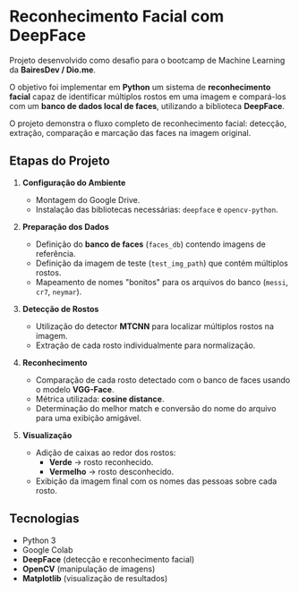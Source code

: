 # Reconhecimento Facial com DeepFace

Projeto desenvolvido como desafio para o bootcamp de Machine Learning da **BairesDev / Dio.me**.

O objetivo foi implementar em **Python** um sistema de **reconhecimento facial** capaz de identificar múltiplos rostos em uma imagem e compará-los com um **banco de dados local de faces**, utilizando a biblioteca **DeepFace**.

O projeto demonstra o fluxo completo de reconhecimento facial: detecção, extração, comparação e marcação das faces na imagem original.

## Etapas do Projeto

1. **Configuração do Ambiente**
   - Montagem do Google Drive.
   - Instalação das bibliotecas necessárias: `deepface` e `opencv-python`.

2. **Preparação dos Dados**
   - Definição do **banco de faces** (`faces_db`) contendo imagens de referência.
   - Definição da imagem de teste (`test_img_path`) que contém múltiplos rostos.
   - Mapeamento de nomes "bonitos" para os arquivos do banco (`messi`, `cr7`, `neymar`).

3. **Detecção de Rostos**
   - Utilização do detector **MTCNN** para localizar múltiplos rostos na imagem.
   - Extração de cada rosto individualmente para normalização.

4. **Reconhecimento**
   - Comparação de cada rosto detectado com o banco de faces usando o modelo **VGG-Face**.
   - Métrica utilizada: **cosine distance**.
   - Determinação do melhor match e conversão do nome do arquivo para uma exibição amigável.

5. **Visualização**
   - Adição de caixas ao redor dos rostos:
     - **Verde** → rosto reconhecido.
     - **Vermelho** → rosto desconhecido.
   - Exibição da imagem final com os nomes das pessoas sobre cada rosto.

## Tecnologias

- Python 3
- Google Colab
- **DeepFace** (detecção e reconhecimento facial)
- **OpenCV** (manipulação de imagens)
- **Matplotlib** (visualização de resultados)


